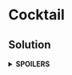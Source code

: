 # Cocktail
## Solution
<details>
<summary><b>SPOILERS</b></summary>

One of the solutions is the combination of GCD (Greatest Common Divisor) & LCM (Least Common Multiple) and one-way DFS.

### Steps
1. Before we start the DFS, we should multiply all prime numbers from all ratios, excluding just GCD of each ratio. We should take all primes so that we can divide node values into any primes from all ratios. For example, there are two ratios as 6:4 and 3:1. Then we can get the value of the DFS starting node, v0.

$$ n0 = (3 × 1 / GCD(3, 1)) × (6 × 4 / GCD(6, 4))
= 3 × 12 = 36 $$

2. As we assign it to the start node of the DFS, we can multiply or divide it into some constituting numbers according to the ratio. If the start node n0 has the value v0 = 36, and if the ratio of v0 : v1 = 6 : 4, then we can find the value of n1.

$$ v1 = 36 × 4 / 6 = 24 $$

3. Divide all node values into their GCD, so that we can get the final answer numbers. Loop the nodes to find their GCD, and divide them into it with another loop. If the values of the nodes are 24, 30, 36, we can find the GCD 6 with a loop. Dividing the nodes into GCD, we can get the final values, 4, 5, 6.

$$ v1 = 24 / 6 = 4 $$

$$ v2 = 30 / 6 = 5 $$

$$ v3 = 36 / 6 = 6 $$

</details>
